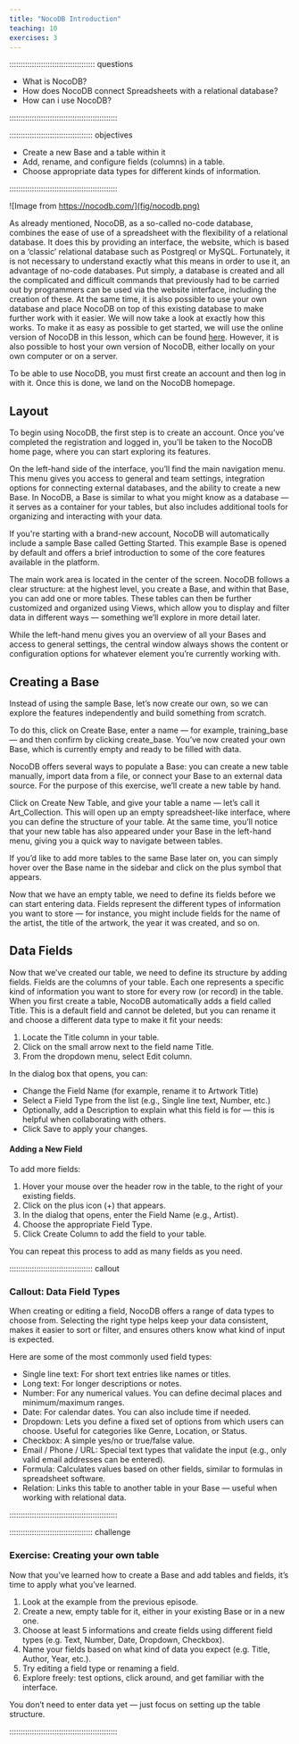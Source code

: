 ```yaml
---
title: "NocoDB Introduction"
teaching: 10
exercises: 3
---
```


:::::::::::::::::::::::::::::::::::::: questions

- What is NocoDB?
- How does NocoDB connect Spreadsheets with a relational database?
- How can i use NocoDB?

::::::::::::::::::::::::::::::::::::::::::::::::

::::::::::::::::::::::::::::::::::::: objectives

- Create a new Base and a table within it
- Add, rename, and configure fields (columns) in a table.
- Choose appropriate data types for different kinds of information.

::::::::::::::::::::::::::::::::::::::::::::::::


![Image from https://nocodb.com/](fig/nocodb.png)

As already mentioned, NocoDB, as a so-called no-code database, combines the ease of use of a spreadsheet 
with the flexibility of a relational database. It does this by providing an interface, the website, 
which is based on a ‘classic’ relational database such as Postgreql or MySQL. Fortunately, it is not necessary 
to understand exactly what this means in order to use it, an advantage of no-code databases. Put simply, 
a database is created and all the complicated and difficult commands that previously had to be carried out by 
programmers can be used via the website interface, including the creation of these. At the same time, 
it is also possible to use your own database and place NocoDB on top of this existing database to make 
further work with it easier. We will now take a look at exactly how this works. 
To make it as easy as possible to get started, we will use the online version of NocoDB in this lesson, 
which can be found [here](https://app.nocodb.com/). However, it is also possible to host your own version 
of NocoDB, either locally on your own computer or on a server. 

To be able to use NocoDB, you must first create an account and then log in with it. Once this is done, 
we land on the NocoDB homepage.


## Layout

To begin using NocoDB, the first step is to create an account. Once you've completed the registration and logged in, you’ll be taken to the NocoDB home page, where you can start exploring its features.

On the left-hand side of the interface, you’ll find the main navigation menu. This menu gives you access to general and team settings, integration options for connecting external databases, and the ability to create a new Base. In NocoDB, a Base is similar to what you might know as a database — it serves as a container for your tables, but also includes additional tools for organizing and interacting with your data.

If you're starting with a brand-new account, NocoDB will automatically include a sample Base called Getting Started. This example Base is opened by default and offers a brief introduction to some of the core features available in the platform.

The main work area is located in the center of the screen. NocoDB follows a clear structure: at the highest level, you create a Base, and within that Base, you can add one or more tables. These tables can then be further customized and organized using Views, which allow you to display and filter data in different ways — something we’ll explore in more detail later.

While the left-hand menu gives you an overview of all your Bases and access to general settings, the central window always shows the content or configuration options for whatever element you’re currently working with.


## Creating a Base

Instead of using the sample Base, let’s now create our own, so we can explore the features independently and build something from scratch.

To do this, click on Create Base, enter a name — for example, training_base — and then confirm by clicking create_base. You’ve now created your own Base, which is currently empty and ready to be filled with data.

NocoDB offers several ways to populate a Base: you can create a new table manually, import data from a file, or connect your Base to an external data source. For the purpose of this exercise, we’ll create a new table by hand.

Click on Create New Table, and give your table a name — let’s call it Art_Collection. This will open up an empty spreadsheet-like interface, where you can define the structure of your table. At the same time, you’ll notice that your new table has also appeared under your Base in the left-hand menu, giving you a quick way to navigate between tables.

If you’d like to add more tables to the same Base later on, you can simply hover over the Base name in the sidebar and click on the plus symbol that appears.

Now that we have an empty table, we need to define its fields before we can start entering data. Fields represent the different types of information you want to store — for instance, you might include fields for the name of the artist, the title of the artwork, the year it was created, and so on.


## Data Fields


Now that we’ve created our table, we need to define its structure by adding fields. Fields are the columns of your table. Each one represents a specific kind of information you want to store for every row (or record) in the table.
When you first create a table, NocoDB automatically adds a field called Title. This is a default field and cannot be deleted, but you can rename it and choose a different data type to make it fit your needs:

1. Locate the Title column in your table.
2. Click on the small arrow next to the field name Title.
3. From the dropdown menu, select Edit column.

In the dialog box that opens, you can:
+ Change the Field Name (for example, rename it to Artwork Title)
+ Select a Field Type from the list (e.g., Single line text, Number, etc.)
+ Optionally, add a Description to explain what this field is for — this is helpful when collaborating with others.
+ Click Save to apply your changes.

#### Adding a New Field

To add more fields:

1. Hover your mouse over the header row in the table, to the right of your existing fields.
2. Click on the plus icon (+) that appears.
3. In the dialog that opens, enter the Field Name (e.g., Artist).
4. Choose the appropriate Field Type.
5. Click Create Column to add the field to your table.

You can repeat this process to add as many fields as you need.


::::::::::::::::::::::::::::::::::::: callout

### Callout: Data Field Types

When creating or editing a field, NocoDB offers a range of data types to choose from. Selecting the right type helps keep your data consistent, makes it easier to sort or filter, and ensures others know what kind of input is expected.

Here are some of the most commonly used field types:

+ Single line text: For short text entries like names or titles.
+ Long text: For longer descriptions or notes.
+ Number: For any numerical values. You can define decimal places and minimum/maximum ranges.
+ Date: For calendar dates. You can also include time if needed.
+ Dropdown: Lets you define a fixed set of options from which users can choose. Useful for categories like Genre, Location, or Status.
+ Checkbox: A simple yes/no or true/false value.
+ Email / Phone / URL: Special text types that validate the input (e.g., only valid email addresses can be entered).
+ Formula: Calculates values based on other fields, similar to formulas in spreadsheet software.
+ Relation: Links this table to another table in your Base — useful when working with relational data.

::::::::::::::::::::::::::::::::::::::::::::::::



::::::::::::::::::::::::::::::::::::: challenge

### Exercise: Creating your own table

Now that you’ve learned how to create a Base and add tables and fields, it’s time to apply what you’ve learned.

1. Look at the example from the previous episode.
2. Create a new, empty table for it, either in your existing Base or in a new one.
3. Choose at least 5 informations and create fields using different field types (e.g. Text, Number, Date, Dropdown, Checkbox).
4. Name your fields based on what kind of data you expect (e.g. Title, Author, Year, etc.).
5. Try editing a field type or renaming a field.
6. Explore freely: test options, click around, and get familiar with the interface.

You don’t need to enter data yet — just focus on setting up the table structure.

::::::::::::::::::::::::::::::::::::::::::::::::
